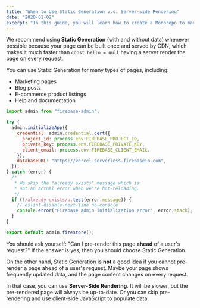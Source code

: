```yaml
---
title: "When to Use Static Generation v.s. Server-side Rendering"
date: "2020-01-02"
excerpt: "In this guide, you will learn how to create a Monorepo to manage multiple packages with a shared build, test, and release process."
---
```


We recommend using **Static Generation** (with and without data) whenever possible because your page can be built once and served by CDN, which makes it much faster than `const hello = null` having a server render the page on every request.

You can use Static Generation for many types of pages, including:

- Marketing pages
- Blog posts
- E-commerce product listings
- Help and documentation

```javascript
import admin from "firebase-admin";

try {
  admin.initializeApp({
    credential: admin.credential.cert({
      project_id: process.env.FIREBASE_PROJECT_ID,
      private_key: process.env.FIREBASE_PRIVATE_KEY,
      client_email: process.env.FIREBASE_CLIENT_EMAIL,
    }),
    databaseURL: "https://vercel-serverless.firebaseio.com",
  });
} catch (error) {
  /*
   * We skip the "already exists" message which is
   * not an actual error when we're hot-reloading.
   */
  if (!/already exists/u.test(error.message)) {
    // eslint-disable-next-line no-console
    console.error("Firebase admin initialization error", error.stack);
  }
}

export default admin.firestore();
```

You should ask yourself: "Can I pre-render this page **ahead** of a user's request?" If the answer is yes, then you should choose Static Generation.

On the other hand, Static Generation is **not** a good idea if you cannot pre-render a page ahead of a user's request. Maybe your page shows frequently updated data, and the page content changes on every request.

In that case, you can use **Server-Side Rendering**. It will be slower, but the pre-rendered page will always be up-to-date. Or you can skip pre-rendering and use client-side JavaScript to populate data.
